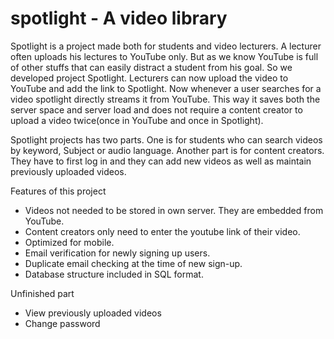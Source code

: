 # spotlight - A video library 
Spotlight is a project made both for students and video lecturers. A lecturer often uploads his lectures to YouTube only. But as we know YouTube is full of other stuffs that can easily distract a student from his goal. So we developed project Spotlight. Lecturers can now upload the video to YouTube and add the link to Spotlight. Now whenever a user searches for a video spotlight directly streams it from YouTube. This way it saves both the server space and server load and does not require a content creator to upload a video twice(once in YouTube and once in Spotlight).

Spotlight projects has two parts. One is for students who can search videos by keyword, Subject or audio language. 
Another part is for content creators. They have to first log in and they can add new videos as well as maintain previously uploaded videos.

Features of this project
* Videos not needed to be stored in own server. They are embedded from YouTube.
* Content creators only need to enter the youtube link of their video.
* Optimized for mobile.
* Email verification for newly signing up users.
* Duplicate email checking at the time of new sign-up.
* Database structure included in SQL format.

Unfinished part
* View previously uploaded videos
* Change password
